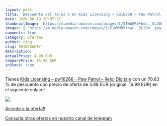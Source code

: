 ```yaml
---
layout: post
title: 'Descuento del 70.63 % en Kids Licensing – pw16268 – Paw Patrol – '
date: 2020-06-19 20:07:27
thumbnailImage: 'https://m.media-amazon.com/images/I/51WWMR5+hwL._SL200_.jpg'
images: [ 'https://m.media-amazon.com/images/I/51WWMR5+hwL._SL200_.jpg' ]
comments: true
category: ofertas
author: ring
slug: B01N2OACTY
description:
actualPrice: 4.99 EUR
comparePrice: 16.99 EUR
inStock: true
---
```


Tienes [Kids Licensing – pw16268 – Paw Patrol – Reloj Digitale](https://www.amazon.com/dp/B01N2OACTY/?tag=redken08-20) con un 70.63 % de descuento con precio de oferta de 4.99 EUR (original: 16.99 EUR) en el siguiente enlace!

[![](https://m.media-amazon.com/images/I/51WWMR5+hwL._SL200_.jpg)](https://www.amazon.com/dp/B01N2OACTY/?tag=redken08-20)

[Accede a la oferta!!](https://www.amazon.com/dp/B01N2OACTY/?tag=redken08-20)

[Consulta otras ofertas en nuestro canal de telegram](https://t.me/s/ofertas25)
